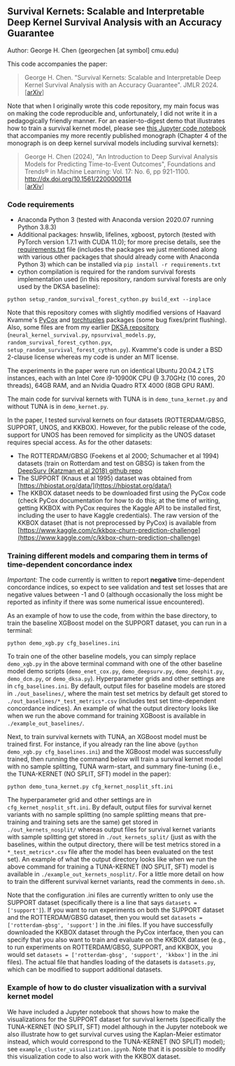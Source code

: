 ## Survival Kernets: Scalable and Interpretable Deep Kernel Survival Analysis with an Accuracy Guarantee

Author: George H. Chen (georgechen [at symbol] cmu.edu)

This code accompanies the paper:

> George H. Chen. "Survival Kernets: Scalable and Interpretable Deep Kernel Survival Analysis with an Accuracy Guarantee". JMLR 2024.\
> \[[arXiv](https://arxiv.org/abs/2206.10477)\]

Note that when I originally wrote this code repository, my main focus was on making the code reproducible and, unfortunately, I did not write it in a pedagogically friendly manner. For an easier-to-digest demo that illustrates how to train a survival kernet model, please see [this Jupyter code notebook](https://github.com/georgehc/survival-intro/blob/main/S4.3_Survival_Kernets.ipynb) that accompanies my more recently published monograph (Chapter 4 of the monograph is on deep kernel survival models including survival kernets):

> George H. Chen (2024), "An Introduction to Deep Survival Analysis Models for Predicting Time-to-Event Outcomes", Foundations and Trends® in Machine Learning: Vol. 17: No. 6, pp 921-1100. http://dx.doi.org/10.1561/2200000114 \
> \[[arXiv](https://arxiv.org/abs/2410.01086)\]

### Code requirements

- Anaconda Python 3 (tested with Anaconda version 2020.07 running Python 3.8.3)
- Additional packages: hnswlib, lifelines, xgboost, pytorch (tested with PyTorch version 1.7.1 with CUDA 11.0); for more precise details, see the [requirements.txt](requirements.txt) file (includes the packages we just mentioned along with various other packages that should already come with Anaconda Python 3) which can be installed via `pip install -r requirements.txt`
- cython compilation is required for the random survival forests implementation used (in this repository, random survival forests are only used by the DKSA baseline):

```
python setup_random_survival_forest_cython.py build_ext --inplace
```

Note that this repository comes with slightly modified versions of Haavard Kvamme's [PyCox](https://github.com/havakv/pycox) and [torchtuples](https://github.com/havakv/torchtuples) packages (some bug fixes/print flushing). Also, some files are from my earlier [DKSA repository](https://github.com/georgehc/dksa/) (`neural_kernel_survival.py`, `npsurvival_models.py`, `random_survival_forest_cython.pyx`, `setup_random_survival_forest_cython.py`). Kvamme's code is under a BSD 2-clause license whereas my code is under an MIT license.

The experiments in the paper were run on identical Ubuntu 20.04.2 LTS instances, each with an Intel Core i9-10900K CPU @ 3.70GHz (10 cores, 20 threads), 64GB RAM, and an Nvidia Quadro RTX 4000 (8GB GPU RAM).

The main code for survival kernets with TUNA is in `demo_tuna_kernet.py` and without TUNA is in `demo_kernet.py`.

In the paper, I tested survival kernets on four datasets (ROTTERDAM/GBSG, SUPPORT, UNOS, and KKBOX). However, for the public release of the code, support for UNOS has been removed for simplicity as the UNOS dataset requires special access. As for the other datasets:

- The ROTTERDAM/GBSG (Foekens et al 2000; Schumacher et al 1994) datasets (train on Rotterdam and test on GBSG) is taken from the [DeepSurv (Katzman et al 2018) github repo](https://github.com/jaredleekatzman/DeepSurv)
- The SUPPORT (Knaus et al 1995) dataset was obtained from [https://hbiostat.org/data/](https://hbiostat.org/data/)
- The KKBOX dataset needs to be downloaded first using the PyCox code (check PyCox documentation for how to do this; at the time of writing, getting KKBOX with PyCox requires the Kaggle API to be installed first, including the user to have Kaggle credentials). The raw version of the KKBOX dataset (that is not preprocessed by PyCox) is available from [https://www.kaggle.com/c/kkbox-churn-prediction-challenge](https://www.kaggle.com/c/kkbox-churn-prediction-challenge)

### Training different models and comparing them in terms of time-dependent concordance index

*Important:* The code currently is written to report **negative** time-dependent concordance indices, so expect to see validation and test set losses that are negative values between -1 and 0 (although occasionally the loss might be reported as infinity if there was some numerical issue encountered).

As an example of how to use the code, from within the base directory, to train the baseline XGBoost model on the SUPPORT dataset, you can run in a terminal:

```
python demo_xgb.py cfg_baselines.ini
```

To train one of the other baseline models, you can simply replace `demo_xgb.py` in the above terminal command with one of the other baseline model demo scripts (`demo_enet_cox.py`, `demo_deepsurv.py`, `demo_deephit.py`, `demo_dcm.py`, or `demo_dksa.py`). Hyperparameter grids and other settings are in `cfg_baselines.ini`. By default, output files for baseline models are stored in `./out_baselines/`, where the main test set metrics by default get stored to `./out_baselines/*_test_metrics*.csv` (includes test set time-dependent concordance indices). An example of what the output directory looks like when we run the above command for training XGBoost is available in `./example_out_baselines/`.

Next, to train survival kernets with TUNA, an XGBoost model must be trained first. For instance, if you already ran the line above (`python demo_xgb.py cfg_baselines.ini`) and the XGBoost model was successfully trained, then running the command below will train a survival kernet model with no sample splitting, TUNA warm-start, and summary fine-tuning (i.e., the TUNA-KERNET (NO SPLIT, SFT) model in the paper):

```
python demo_tuna_kernet.py cfg_kernet_nosplit_sft.ini
```

The hyperparameter grid and other settings are in `cfg_kernet_nosplit_sft.ini`. By default, output files for survival kernet variants with no sample splitting (no sample splitting means that pre-training and training sets are the same) get stored in `./out_kernets_nosplit/` whereas output files for survival kernet variants with sample splitting get stored in `./out_kernets_split/` (just as with the baselines, within the output directory, there will be test metrics stored in a `*_test_metrics*.csv` file after the model has been evaluated on the test set). An example of what the output directory looks like when we run the above command for training a TUNA-KERNET (NO SPLIT, SFT) model is available in `./example_out_kernets_nosplit/`. For a little more detail on how to train the different survival kernet variants, read the comments in `demo.sh`.

Note that the configuration .ini files are currently written to only use the SUPPORT dataset (specifically there is a line that says `datasets = ['support']`). If you want to run experiments on both the SUPPORT dataset and the ROTTERDAM/GBSG dataset, then you would set `datasets = ['rotterdam-gbsg', 'support']` in the .ini files. If you have successfully downloaded the KKBOX dataset through the PyCox interface, then you can specify that you also want to train and evaluate on the KKBOX dataset (e.g., to run experiments on ROTTERDAM/GBSG, SUPPORT, and KKBOX, you would set `datasets = ['rotterdam-gbsg', 'support', 'kkbox']` in the .ini files). The actual file that handles loading of the datasets is `datasets.py`, which can be modified to support additional datasets.

### Example of how to do cluster visualization with a survival kernet model

We have included a Jupyter notebook that shows how to make the visualizations for the SUPPORT dataset for survival kernets (specifically the TUNA-KERNET (NO SPLIT, SFT) model although in the Jupyter notebook we also illustrate how to get survival curves using the Kaplan-Meier estimator instead, which would correspond to the TUNA-KERNET (NO SPLIT) model); see `example_cluster_visualization.ipynb`. Note that it is possible to modify this visualization code to also work with the KKBOX dataset.
